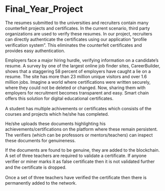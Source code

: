# Final_Year_Project

The resumes submitted to the universities and recruiters contain many counterfeit projects and certiﬁcates. In the current scenario, third party organizations are used to verify these resumes. In our project, recruiters can directly authenticate the certiﬁcates using our application ”proﬁle veriﬁcation system”. This eliminates the counterfeit certiﬁcates and provides easy authentication.

Employers face a major hiring hurdle, verifying information on a candidate’s resume. A survey by one of the largest online job ﬁnder sites, CareerBuilder, shows that a staggering 58 percent of employers have caught a lie on a resume. The site has more than 23 million unique visitors and over 1.6 million jobs. Imagine a world where certiﬁcations were written securely, where they could not be deleted or changed. Now, sharing them with employers for recruitment becomes transparent and easy. Smart chain oﬀers this solution for digital educational certiﬁcates.

A student has multiple achivements or certiﬁcates which consists of the courses and projects which he/she has completed.

He/she uploads these documents highlighting his achievements/certiﬁcations on the platform where these remain persistent. The veriﬁers (which can be professors or mentors/teachers) can inspect these documents for genuineness.

If the documents are found to be genuine, they are added to the blockchain. A set of three teachers are required to validate a certiﬁcate. If anyone veriﬁer or miner marks it as false certiﬁcate then it is not validated further and the certiﬁcate is dropped.

Once a set of three teachers have veriﬁed the certiﬁcate then there is permanently added to the network.
